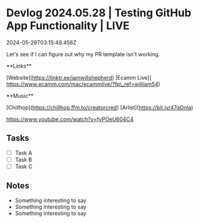 # Devlog 2024.05.28 | Testing GitHub App Functionality | LIVE

2024-05-29T03:15:49.456Z

Let's see if I can figure out why my PR template isn't working.&#x20;

\*\*Links\*\*

\[Website]\(https://linktr.ee/iamwillshepherd)
\[Ecamm Live]\( https://www.ecamm.com/mac/ecammlive/?fp\_ref=william54)

\*\*Music\*\*

\[Chillhop]\(https://chillhop.ffm.to/creatorcred)
\[Arlist]\(https://bit.ly/47qOnIa)

https://www.youtube.com/watch?v=fyPOeU604C4

## Tasks

* [ ] Task A
* [ ] Task B
* [ ] Task C

## Notes

* Something interesting to say
* Something interesting to say
* Something interesting to say
